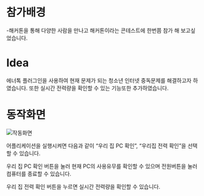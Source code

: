 # 참가배경
-해커톤을 통해 다양한 사람을 만나고 해커톤이라는 콘테스트에 한번쯤 참가 해 보고싶었습니다.

# Idea
에너톡 플러그인을 사용하여 현재 문제가 되는 청소년 인터넷 중독문제를 해결하고자 하였습니다. 또한 실시간 전력량을 확인할 수 있는 기능또한 추가하였습니다.

# 동작화면

![작동화면](https://kkimsangheon.github.io/2017/08/11/Mother-Is-Looking/motherLooking.png)

어플리케이션을 실행시켜면 다음과 같이 “우리 집 PC 확인”, “우리집 전력 확인”을 선택할 수 있습니다.

우리 집 PC 확인 버튼을 눌러 현재 PC의 사용유무를 확인할 수 있으며 전원버튼을 눌러 컴퓨터를 종료할 수 있습니다.

우리 집 전력 확인 버튼을 누르면 실시간 전력량을 확인할 수 있습니다.
